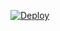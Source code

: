 [![Deploy](https://www.herokucdn.com/deploy/button.svg)](https://heroku.com/deploy?template=https://github.com/Swami2600/DBZ-telegram-)
